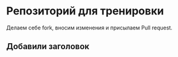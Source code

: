 # Репозиторий для тренировки

Делаем себе fork, вносим изменения и присылаем Pull request.

## Добавили заголовок